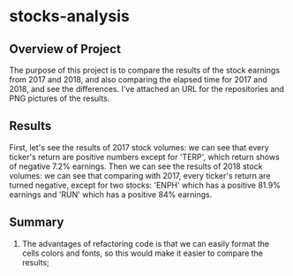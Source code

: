 # stocks-analysis

## Overview of Project
The purpose of this project is to compare the results of the stock earnings from 2017 and 2018, and also comparing the elapsed time for 2017 and 2018, and see the differences. I've attached an URL for the repositories and PNG pictures of the results. 

## Results
First, let's see the results of 2017 stock volumes: we can see that every ticker's return are positive numbers except for 'TERP', which return shows of negative 7.2% earnings. Then we can see the results of 2018 stock volumes: we can see that comparing with 2017, every ticker's return are turned negative, except for two stocks: 'ENPH' which has a positive 81.9% earnings and 'RUN' which has a positive 84% earnings. 

## Summary 
1. The advantages of refactoring code is that we can easily format the cells colors and fonts, so this would make it easier to compare the results; 
